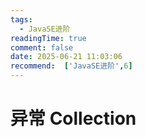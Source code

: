 ```yaml
---
tags:
  - JavaSE进阶
readingTime: true
comment: false
date: 2025-06-21 11:03:06
recommend:  ['JavaSE进阶',6]
---
```

# 异常 Collection

